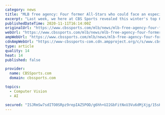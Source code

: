 ```yaml
---
category: news
title: "MLB free agency: Four former All-Stars who could face an especially cold market this winter"
excerpt: "Last week, we here at CBS Sports revealed this winter's top 60 MLB free-agent rankings. Despite the list being longer than usual as a nod to the class size, there were still some notable exclusions. Some,"
publishedDateTime: 2020-11-11T16:14:00Z
originalUrl: "https://www.cbssports.com/mlb/news/mlb-free-agency-four-former-all-stars-who-could-face-an-especially-cold-market-this-winter/"
webUrl: "https://www.cbssports.com/mlb/news/mlb-free-agency-four-former-all-stars-who-could-face-an-especially-cold-market-this-winter/"
ampWebUrl: "https://www.cbssports.com/mlb/news/mlb-free-agency-four-former-all-stars-who-could-face-an-especially-cold-market-this-winter/amp/"
cdnAmpWebUrl: "https://www-cbssports-com.cdn.ampproject.org/c/s/www.cbssports.com/mlb/news/mlb-free-agency-four-former-all-stars-who-could-face-an-especially-cold-market-this-winter/amp/"
type: article
quality: 14
heat: 14
published: false

provider:
  name: CBSSports.com
  domain: cbssports.com

topics:
  - Computer Vision
  - AI

secured: "ISJRmSw7sdITO0SRpz9repIAZ5POD/g6hh+U22GbFitNxU3Vu6dMjXjg/15sHMGMxG8T5wJxVjKcLG9kX5/5jq/b1eGzpC62drgtgcj3WBwLcbXsXuBw1L7AM7Q1UDrxWX1jLMvsZZxg3cN3t3h5eAiHp1ENfaPbI9i9VEZHPgZfYTSIn4VpqyeorZ1aHWJaSl4apBg7aw4uWMQ9D1WjwynLtKKTk9PBMsA8N6Gljaa+f3eM8/zvwmzmWXIRVqHSGm5GJNz8SbaqxPJiTVwlIayyKVzWfde6/PIPS/Fq54wNovxjlzDxBSk4pXoW0suAQ5+MjGozSwRd5lbRNL2hU7lZ5ybRmHgP7yCCW/qPe3I=;g5HjZ3KMuxPC+bm6BhVuiw=="
---
```


